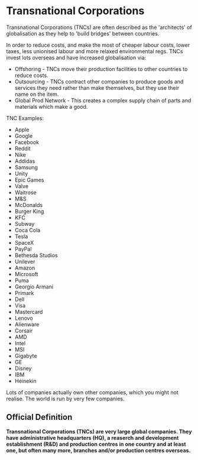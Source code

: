 # Transnational Corporations

Transnational Corporations (TNCs) are often described as the 'architects' of globalisation as they help to 'build bridges' between countries.

In order to reduce costs, and make the most of cheaper labour costs, lower taxes, less unionised labour and more relaxed environmental regs. TNCs invest lots overseas and have increased globalisation via:

 * Offshoring - TNCs move their production facilities to other countries to reduce costs.
 * Outsourcing - TNCs contract other companies to produce goods and services they need rather than make themselves, but they use their name on the item.
 * Global Prod Network - This creates a complex supply chain of parts and materials which make a good.

TNC Examples:

 * Apple
 * Google
 * Facebook
 * Reddit
 * Nike
 * Addidas
 * Samsung
 * Unity
 * Epic Games
 * Valve
 * Waitrose
 * M&S
 * McDonalds
 * Burger King
 * KFC
 * Subway
 * Coca Cola
 * Tesla
 * SpaceX
 * PayPal
 * Bethesda Studios
 * Unilever
 * Amazon
 * Microsoft
 * Puma
 * Georgio Armani
 * Primark
 * Dell
 * Visa
 * Mastercard
 * Lenovo
 * Alienware
 * Corsair
 * AMD
 * Intel
 * MSI
 * Gigabyte
 * GE
 * Disney
 * IBM
 * Heinekin

Lots of companies actually own other companies, which you might not realise. The world is run by very few companies.

## Official Definition

**Transnational Corporations (TNCs) are very large global companies. They have administrative headquarters (HQ), a reaserch and development establishment (R&D) and production centres in one country and at least one, but often many more, branches and/or production centres overseas.**
